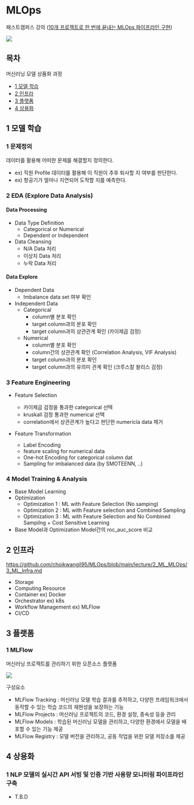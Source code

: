 # MLOps

패스트캠퍼스 강의 ([10개 프로젝트로 한 번에 끝내는 MLOps 파이프라인 구현](https://fastcampus.co.kr/data_online_mlopspj))

![](https://www.databricks.com/sites/default/files/inline-images/mlops-cycle.png)

## 목차
머신러닝 모델 상품화 과정
- [1 모델 학습](1-모델-학습)
- [2 인프라](2-인프라)
- [3 플랫폼](3-플랫폼)
- [4 상용화](4-상용화)

## 1 모델 학습

### 1 문제정의

데이터를 활용해 어떠한 문제를 해결할지 정의한다.

- ex) 직원 Profile 데이터를 활용해 이 직원이 추후 퇴사할 지 여부를 판단한다.
- ex) 항공기가 얼마나 지연되어 도착할 지를 예측한다.

### 2 EDA (Explore Data Analysis)

#### Data Processing

- Data Type Definition
  - Categorical or Numerical
  - Dependent or Independent
- Data Cleansing
  - N/A Data 처리
  - 이상치 Data 처리
  - 누락 Data 처리

#### Data Explore

- Dependent Data
  - Imbalance data set 여부 확인
- Independent Data
  - Categorical
    - column별 분포 확인
    - target column과의 분포 확인
    - target column과의 상관관계 확인 (카이제곱 검정)
  - Numerical
    - column별 분포 확인
    - column간의 상관관계 확인 (Correlation Analysis, VIF Analysis)
    - target column과의 분포 확인
    - target column과의 유의미 관계 확인 (크루스칼 왈리스 검정)

### 3 Feature Engineering

- Feature Selection

  - 카이제곱 검정을 통과한 categorical 선택
  - kruskall 검정 통과한 numerical 선택
  - correlation에서 상관관계가 높다고 판단한 numericla data 제거

- Feature Transformation

  - Label Encoding
  - feature scaling for numerical data
  - One-hot Encoding for categorical column dat
  - Sampling for imbalanced data (by SMOTEENN, ..)

### 4 Model Training & Analysis

- Base Model Learning
- Optimization
  - Optimization 1 : ML with Feature Selection (No samping)
  - Optimization 2 : ML with Feature selection and Combined Sampling
  - Optimization 3 : ML with Feature Selection and No Combined Sampilng + Cost Sensitive Learning
- Base Model과 Optimization Model간의 roc_auc_score 비교

## 2 인프라

https://github.com/choikwangil95/MLOps/blob/main/lecture/2_ML_MLOps/3_ML_Infra.md

- Storage
- Computing Resource
- Container ex) Docker
- Orchestrator ex) k8s
- Workflow Management ex) MLFlow
- CI/CD

## 3 플랫폼

### 1 MLFlow

머신러닝 프로젝트를 관리하기 위한 오픈소스 플랫폼

![](https://miro.medium.com/v2/resize:fit:930/1*-BX3BpJxSZroJkSiwNRfGg.png)

구성요소

- MLFlow Tracking : 머신러닝 모델 학습 결과를 추적하고, 다양한 프레임워크에서 동작할 수 있는 학습 코드의 재현성을 보장하는 기능
- MLFlow Projects : 머신러닝 프로젝트의 코드, 환경 설정, 종속성 등을 관리
- MLFlow Models : 학습된 머신러닝 모델을 관리하고, 다양한 환경에서 모델을 배포할 수 있는 기능 제공
- MLFlow Registry : 모델 버전을 관리하고, 공동 작업을 위한 모델 저장소를 제공

## 4 상용화
### 1 NLP 모델의 실시간 API 서빙 및 인증 기반 사용량 모니터링 파이프라인 구축
- T.B.D
